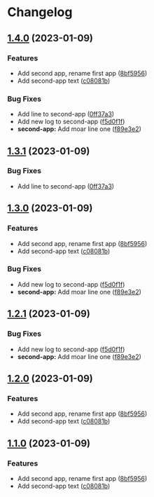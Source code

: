 # Changelog

## [1.4.0](https://github.com/kristianjokela/rel-please-test/compare/second-app-v1.3.1...second-app-v1.4.0) (2023-01-09)


### Features

* Add second app, rename first app ([8bf5956](https://github.com/kristianjokela/rel-please-test/commit/8bf5956538802b3e0c5cd16314218a3c5225baf2))
* Add second-app text ([c08081b](https://github.com/kristianjokela/rel-please-test/commit/c08081bc8e33d280b85f2c5a7e85ed0df74e0b76))


### Bug Fixes

* Add line to second-app ([0ff37a3](https://github.com/kristianjokela/rel-please-test/commit/0ff37a37830d1f62b7e9ae167ae196eca54110a9))
* Add new log to second-app ([f5d0f1f](https://github.com/kristianjokela/rel-please-test/commit/f5d0f1f6835c0172b374d8fc7ca5361965e8c8db))
* **second-app:** Add moar line one ([f89e3e2](https://github.com/kristianjokela/rel-please-test/commit/f89e3e273b6454c18187257d48e146f3011570a6))

## [1.3.1](https://github.com/kristianjokela/rel-please-test/compare/second-app-v1.3.0...second-app-v1.3.1) (2023-01-09)


### Bug Fixes

* Add line to second-app ([0ff37a3](https://github.com/kristianjokela/rel-please-test/commit/0ff37a37830d1f62b7e9ae167ae196eca54110a9))

## [1.3.0](https://github.com/kristianjokela/rel-please-test/compare/second-app-v1.2.1...second-app-v1.3.0) (2023-01-09)


### Features

* Add second app, rename first app ([8bf5956](https://github.com/kristianjokela/rel-please-test/commit/8bf5956538802b3e0c5cd16314218a3c5225baf2))
* Add second-app text ([c08081b](https://github.com/kristianjokela/rel-please-test/commit/c08081bc8e33d280b85f2c5a7e85ed0df74e0b76))


### Bug Fixes

* Add new log to second-app ([f5d0f1f](https://github.com/kristianjokela/rel-please-test/commit/f5d0f1f6835c0172b374d8fc7ca5361965e8c8db))
* **second-app:** Add moar line one ([f89e3e2](https://github.com/kristianjokela/rel-please-test/commit/f89e3e273b6454c18187257d48e146f3011570a6))

## [1.2.1](https://github.com/kristianjokela/rel-please-test/compare/second-app-v1.2.0...second-app-v1.2.1) (2023-01-09)


### Bug Fixes

* Add new log to second-app ([f5d0f1f](https://github.com/kristianjokela/rel-please-test/commit/f5d0f1f6835c0172b374d8fc7ca5361965e8c8db))
* **second-app:** Add moar line one ([f89e3e2](https://github.com/kristianjokela/rel-please-test/commit/f89e3e273b6454c18187257d48e146f3011570a6))

## [1.2.0](https://github.com/kristianjokela/rel-please-test/compare/second-app-v1.1.0...second-app-v1.2.0) (2023-01-09)


### Features

* Add second app, rename first app ([8bf5956](https://github.com/kristianjokela/rel-please-test/commit/8bf5956538802b3e0c5cd16314218a3c5225baf2))
* Add second-app text ([c08081b](https://github.com/kristianjokela/rel-please-test/commit/c08081bc8e33d280b85f2c5a7e85ed0df74e0b76))

## [1.1.0](https://github.com/kristianjokela/rel-please-test/compare/second-app-v1.0.0...second-app-v1.1.0) (2023-01-09)


### Features

* Add second app, rename first app ([8bf5956](https://github.com/kristianjokela/rel-please-test/commit/8bf5956538802b3e0c5cd16314218a3c5225baf2))
* Add second-app text ([c08081b](https://github.com/kristianjokela/rel-please-test/commit/c08081bc8e33d280b85f2c5a7e85ed0df74e0b76))
